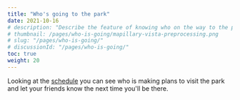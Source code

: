 ```yaml
---
title: "Who's going to the park"
date: 2021-10-16
# description: "Describe the feature of knowing who on the way to the park."
# thumbnail: /pages/who-is-going/mapillary-vista-preprocessing.png
# slug: "/pages/who-is-going/"
# discussionId: "/pages/who-is-going/"
toc: true
weight: 20
---
```

Looking at the [schedule](/schedule/) you can see who is making plans to visit the park and let your friends know the next time you'll be there.